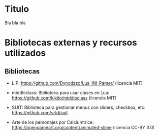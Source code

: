 # Titulo

Bla bla bla


# Bibliotecas externas y recursos utilizados

## Bibliotecas

- LIP: https://github.com/Dynodzzo/Lua_INI_Parser/ (licencia MIT)
- middleclass: Biblioteca para usar clases en Lua: https://github.com/kikito/middleclass (licencia MIT)
- SUIT: Biblioteca para gestionar menus con sliders, checkbox, etc: https://github.com/vrld/suit

- Arte de los personajes por Calciumtrice: https://opengameart.org/content/animated-slime (licencia CC-BY 3.0)
